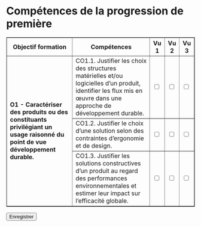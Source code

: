 <script src="competence.js"></script>


# Compétences de la progression de première

<table border="1">
  <thead>
    <tr>
      <th>Objectif formation</th>
      <th>Compétences</th>
      <th>Vu 1</th>
      <th>Vu 2</th>
      <th>Vu 3</th>
    </tr>
  </thead>
  <tbody>
    <tr>
      <td rowspan="3"><strong>O1 - Caractériser des produits ou des constituants privilégiant un usage raisonné du point de vue développement durable.</strong></td>
      <td>CO1.1. Justifier les choix des structures matérielles et/ou logicielles d’un produit, identifier les flux mis en œuvre dans une approche de développement durable.</td>
      <td><input type="checkbox" id="o1-co1.1-vu1"></td>
      <td><input type="checkbox" id="o1-co1.1-vu2"></td>
      <td><input type="checkbox" id="o1-co1.1-vu3"></td>
    </tr>
    <tr>
      <td>CO1.2. Justifier le choix d’une solution selon des contraintes d’ergonomie et de design.</td>
      <td><input type="checkbox" id="o1-co1.2-vu1"></td>
      <td><input type="checkbox" id="o1-co1.2-vu2"></td>
      <td><input type="checkbox" id="o1-co1.2-vu3"></td>
    </tr>
    <tr>
      <td>CO1.3. Justifier les solutions constructives d’un produit au regard des performances environnementales et estimer leur impact sur l’efficacité globale.</td>
      <td><input type="checkbox" id="o1-co1.3-vu1"></td>
      <td><input type="checkbox" id="o1-co1.3-vu2"></td>
      <td><input type="checkbox" id="o1-co1.3-vu3"></td>
    </tr>
    <!-- Ajoutez d'autres lignes ici pour les autres objectifs et compétences -->
  </tbody>
</table>

<button id="save">Enregistrer</button>

<script>
  // Charger l'état des cases à cocher depuis le serveur
  fetch('load_state.php')
    .then(response => response.json())
    .then(data => {
      document.querySelectorAll('input[type="checkbox"]').forEach((checkbox) => {
        const id = checkbox.id;
        if (data[id] !== undefined) {
          checkbox.checked = data[id];
        }
      });
    });

  // Sauvegarder l'état des cases à cocher sur le serveur
  document.getElementById('save').addEventListener('click', () => {
    const state = {};
    document.querySelectorAll('input[type="checkbox"]').forEach((checkbox) => {
      state[checkbox.id] = checkbox.checked;
    });

    fetch('save_state.php', {
      method: 'POST',
      headers: {
        'Content-Type': 'application/json',
      },
      body: JSON.stringify(state),
    })
      .then(response => response.text())
      .then(data => {
        alert('État sauvegardé sur le serveur !');
      });
  });
</script>